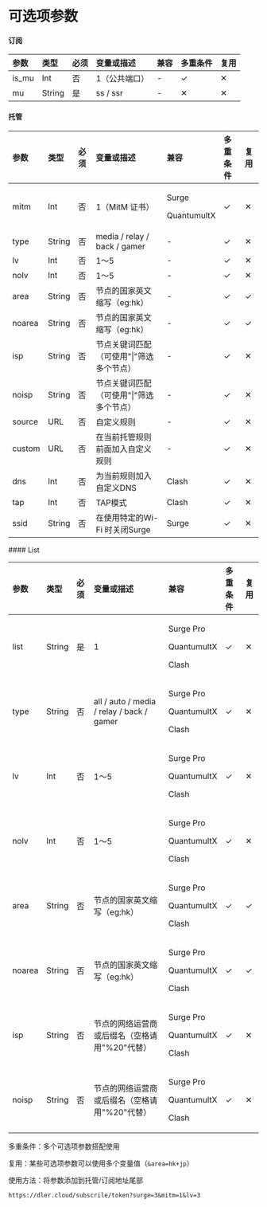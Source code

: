 # 可选项参数

#### 订阅

| 参数 | 类型 | 必须 | 变量或描述 | 兼容 | 多重条件 | 复用 |
| :--- | :--- | :--- | :--- | :--- | :--- | :--- |
| is\_mu | Int | 否 | 1（公共端口） | - | ✓ | ✕ |
| mu | String | 是 | ss / ssr | - | ✕ | ✕ |

#### 托管

<table>
  <thead>
    <tr>
      <th style="text-align:left">&#x53C2;&#x6570;</th>
      <th style="text-align:left">&#x7C7B;&#x578B;</th>
      <th style="text-align:left">&#x5FC5;&#x987B;</th>
      <th style="text-align:left">&#x53D8;&#x91CF;&#x6216;&#x63CF;&#x8FF0;</th>
      <th style="text-align:left">&#x517C;&#x5BB9;</th>
      <th style="text-align:left">&#x591A;&#x91CD;&#x6761;&#x4EF6;</th>
      <th style="text-align:left">&#x590D;&#x7528;</th>
    </tr>
  </thead>
  <tbody>
    <tr>
      <td style="text-align:left">mitm</td>
      <td style="text-align:left">Int</td>
      <td style="text-align:left">&#x5426;</td>
      <td style="text-align:left">1&#xFF08;MitM &#x8BC1;&#x4E66;&#xFF09;</td>
      <td style="text-align:left">
        <p>Surge</p>
        <p>QuantumultX</p>
      </td>
      <td style="text-align:left">&#x2713;</td>
      <td style="text-align:left">&#x2715;</td>
    </tr>
    <tr>
      <td style="text-align:left">type</td>
      <td style="text-align:left">String</td>
      <td style="text-align:left">&#x5426;</td>
      <td style="text-align:left">media / relay / back / gamer</td>
      <td style="text-align:left">-</td>
      <td style="text-align:left">&#x2713;</td>
      <td style="text-align:left">&#x2715;</td>
    </tr>
    <tr>
      <td style="text-align:left">lv</td>
      <td style="text-align:left">Int</td>
      <td style="text-align:left">&#x5426;</td>
      <td style="text-align:left">1&#xFF5E;5</td>
      <td style="text-align:left">-</td>
      <td style="text-align:left">&#x2713;</td>
      <td style="text-align:left">&#x2715;</td>
    </tr>
    <tr>
      <td style="text-align:left">nolv</td>
      <td style="text-align:left">Int</td>
      <td style="text-align:left">&#x5426;</td>
      <td style="text-align:left">1&#xFF5E;5</td>
      <td style="text-align:left">-</td>
      <td style="text-align:left">&#x2713;</td>
      <td style="text-align:left">&#x2715;</td>
    </tr>
    <tr>
      <td style="text-align:left">area</td>
      <td style="text-align:left">String</td>
      <td style="text-align:left">&#x5426;</td>
      <td style="text-align:left">&#x8282;&#x70B9;&#x7684;&#x56FD;&#x5BB6;&#x82F1;&#x6587;&#x7F29;&#x5199;&#xFF08;eg:hk&#xFF09;</td>
      <td
      style="text-align:left">-</td>
        <td style="text-align:left">&#x2713;</td>
        <td style="text-align:left">&#x2713;</td>
    </tr>
    <tr>
      <td style="text-align:left">noarea</td>
      <td style="text-align:left">String</td>
      <td style="text-align:left">&#x5426;</td>
      <td style="text-align:left">&#x8282;&#x70B9;&#x7684;&#x56FD;&#x5BB6;&#x82F1;&#x6587;&#x7F29;&#x5199;&#xFF08;eg:hk&#xFF09;</td>
      <td
      style="text-align:left">-</td>
        <td style="text-align:left">&#x2713;</td>
        <td style="text-align:left">&#x2713;</td>
    </tr>
    <tr>
      <td style="text-align:left">isp</td>
      <td style="text-align:left">String</td>
      <td style="text-align:left">&#x5426;</td>
      <td style="text-align:left">&#x8282;&#x70B9;&#x5173;&#x952E;&#x8BCD;&#x5339;&#x914D;&#xFF08;&#x53EF;&#x4F7F;&#x7528;&quot;|&quot;&#x7B5B;&#x9009;&#x591A;&#x4E2A;&#x8282;&#x70B9;&#xFF09;</td>
      <td
      style="text-align:left">-</td>
        <td style="text-align:left">&#x2713;</td>
        <td style="text-align:left">&#x2715;</td>
    </tr>
    <tr>
      <td style="text-align:left">noisp</td>
      <td style="text-align:left">String</td>
      <td style="text-align:left">&#x5426;</td>
      <td style="text-align:left">&#x8282;&#x70B9;&#x5173;&#x952E;&#x8BCD;&#x5339;&#x914D;&#xFF08;&#x53EF;&#x4F7F;&#x7528;&quot;|&quot;&#x7B5B;&#x9009;&#x591A;&#x4E2A;&#x8282;&#x70B9;&#xFF09;</td>
      <td
      style="text-align:left">-</td>
        <td style="text-align:left">&#x2713;</td>
        <td style="text-align:left">&#x2715;</td>
    </tr>
    <tr>
      <td style="text-align:left">source</td>
      <td style="text-align:left">URL</td>
      <td style="text-align:left">&#x5426;</td>
      <td style="text-align:left">&#x81EA;&#x5B9A;&#x4E49;&#x89C4;&#x5219;</td>
      <td style="text-align:left">-</td>
      <td style="text-align:left">&#x2713;</td>
      <td style="text-align:left">&#x2715;</td>
    </tr>
    <tr>
      <td style="text-align:left">custom</td>
      <td style="text-align:left">URL</td>
      <td style="text-align:left">&#x5426;</td>
      <td style="text-align:left">&#x5728;&#x5F53;&#x524D;&#x6258;&#x7BA1;&#x89C4;&#x5219;&#x524D;&#x9762;&#x52A0;&#x5165;&#x81EA;&#x5B9A;&#x4E49;&#x89C4;&#x5219;</td>
      <td
      style="text-align:left">-</td>
        <td style="text-align:left">&#x2713;</td>
        <td style="text-align:left">&#x2715;</td>
    </tr>
    <tr>
      <td style="text-align:left">dns</td>
      <td style="text-align:left">Int</td>
      <td style="text-align:left">&#x5426;</td>
      <td style="text-align:left">&#x4E3A;&#x5F53;&#x524D;&#x89C4;&#x5219;&#x52A0;&#x5165;&#x81EA;&#x5B9A;&#x4E49;DNS</td>
      <td
      style="text-align:left">Clash</td>
        <td style="text-align:left">&#x2713;</td>
        <td style="text-align:left">&#x2715;</td>
    </tr>
    <tr>
      <td style="text-align:left">tap</td>
      <td style="text-align:left">Int</td>
      <td style="text-align:left">&#x5426;</td>
      <td style="text-align:left">TAP&#x6A21;&#x5F0F;</td>
      <td style="text-align:left">Clash</td>
      <td style="text-align:left">&#x2713;</td>
      <td style="text-align:left">&#x2715;</td>
    </tr>
    <tr>
      <td style="text-align:left">ssid</td>
      <td style="text-align:left">String</td>
      <td style="text-align:left">&#x5426;</td>
      <td style="text-align:left">&#x5728;&#x4F7F;&#x7528;&#x7279;&#x5B9A;&#x7684;Wi-Fi &#x65F6;&#x5173;&#x95ED;Surge</td>
      <td
      style="text-align:left">Surge</td>
        <td style="text-align:left">&#x2713;</td>
        <td style="text-align:left">&#x2715;</td>
    </tr>
  </tbody>
</table>#### List

<table>
  <thead>
    <tr>
      <th style="text-align:left">&#x53C2;&#x6570;</th>
      <th style="text-align:left">&#x7C7B;&#x578B;</th>
      <th style="text-align:left">&#x5FC5;&#x987B;</th>
      <th style="text-align:left">&#x53D8;&#x91CF;&#x6216;&#x63CF;&#x8FF0;</th>
      <th style="text-align:left">&#x517C;&#x5BB9;</th>
      <th style="text-align:left">&#x591A;&#x91CD;&#x6761;&#x4EF6;</th>
      <th style="text-align:left">&#x590D;&#x7528;</th>
    </tr>
  </thead>
  <tbody>
    <tr>
      <td style="text-align:left">list</td>
      <td style="text-align:left">String</td>
      <td style="text-align:left">&#x662F;</td>
      <td style="text-align:left">1</td>
      <td style="text-align:left">
        <p>Surge Pro</p>
        <p>QuantumultX</p>
        <p>Clash</p>
      </td>
      <td style="text-align:left">&#x2713;</td>
      <td style="text-align:left">&#x2715;</td>
    </tr>
    <tr>
      <td style="text-align:left">type</td>
      <td style="text-align:left">String</td>
      <td style="text-align:left">&#x5426;</td>
      <td style="text-align:left">all / auto / media / relay / back / gamer</td>
      <td style="text-align:left">
        <p>Surge Pro</p>
        <p>QuantumultX</p>
        <p>Clash</p>
      </td>
      <td style="text-align:left">&#x2713;</td>
      <td style="text-align:left">&#x2715;</td>
    </tr>
    <tr>
      <td style="text-align:left">lv</td>
      <td style="text-align:left">Int</td>
      <td style="text-align:left">&#x5426;</td>
      <td style="text-align:left">1&#xFF5E;5</td>
      <td style="text-align:left">
        <p>Surge Pro</p>
        <p>QuantumultX</p>
        <p>Clash</p>
      </td>
      <td style="text-align:left">&#x2713;</td>
      <td style="text-align:left">&#x2715;</td>
    </tr>
    <tr>
      <td style="text-align:left">nolv</td>
      <td style="text-align:left">Int</td>
      <td style="text-align:left">&#x5426;</td>
      <td style="text-align:left">1&#xFF5E;5</td>
      <td style="text-align:left">
        <p>Surge Pro</p>
        <p>QuantumultX</p>
        <p>Clash</p>
      </td>
      <td style="text-align:left">&#x2713;</td>
      <td style="text-align:left">&#x2715;</td>
    </tr>
    <tr>
      <td style="text-align:left">area</td>
      <td style="text-align:left">String</td>
      <td style="text-align:left">&#x5426;</td>
      <td style="text-align:left">&#x8282;&#x70B9;&#x7684;&#x56FD;&#x5BB6;&#x82F1;&#x6587;&#x7F29;&#x5199;&#xFF08;eg:hk&#xFF09;</td>
      <td
      style="text-align:left">
        <p>Surge Pro</p>
        <p>QuantumultX</p>
        <p>Clash</p>
        </td>
        <td style="text-align:left">&#x2713;</td>
        <td style="text-align:left">&#x2713;</td>
    </tr>
    <tr>
      <td style="text-align:left">noarea</td>
      <td style="text-align:left">String</td>
      <td style="text-align:left">&#x5426;</td>
      <td style="text-align:left">&#x8282;&#x70B9;&#x7684;&#x56FD;&#x5BB6;&#x82F1;&#x6587;&#x7F29;&#x5199;&#xFF08;eg:hk&#xFF09;</td>
      <td
      style="text-align:left">
        <p>Surge Pro</p>
        <p>QuantumultX</p>
        <p>Clash</p>
        </td>
        <td style="text-align:left">&#x2713;</td>
        <td style="text-align:left">&#x2713;</td>
    </tr>
    <tr>
      <td style="text-align:left">isp</td>
      <td style="text-align:left">String</td>
      <td style="text-align:left">&#x5426;</td>
      <td style="text-align:left">&#x8282;&#x70B9;&#x7684;&#x7F51;&#x7EDC;&#x8FD0;&#x8425;&#x5546;&#x6216;&#x540E;&#x7F00;&#x540D;&#xFF08;&#x7A7A;&#x683C;&#x8BF7;&#x7528;&quot;%20&quot;&#x4EE3;&#x66FF;&#xFF09;</td>
      <td
      style="text-align:left">
        <p>Surge Pro</p>
        <p>QuantumultX</p>
        <p>Clash</p>
        </td>
        <td style="text-align:left">&#x2713;</td>
        <td style="text-align:left">&#x2715;</td>
    </tr>
    <tr>
      <td style="text-align:left">noisp</td>
      <td style="text-align:left">String</td>
      <td style="text-align:left">&#x5426;</td>
      <td style="text-align:left">&#x8282;&#x70B9;&#x7684;&#x7F51;&#x7EDC;&#x8FD0;&#x8425;&#x5546;&#x6216;&#x540E;&#x7F00;&#x540D;&#xFF08;&#x7A7A;&#x683C;&#x8BF7;&#x7528;&quot;%20&quot;&#x4EE3;&#x66FF;&#xFF09;</td>
      <td
      style="text-align:left">
        <p>Surge Pro</p>
        <p>QuantumultX</p>
        <p>Clash</p>
        </td>
        <td style="text-align:left">&#x2713;</td>
        <td style="text-align:left">&#x2715;</td>
    </tr>
  </tbody>
</table>多重条件：多个可选项参数搭配使用

复用：某些可选项参数可以使用多个变量值（`&area=hk+jp`）



使用方法：将参数添加到托管/订阅地址尾部

`https://dler.cloud/subscrile/token?surge=3&mitm=1&lv=3`


